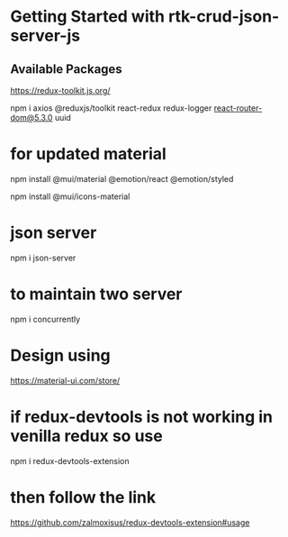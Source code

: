 # Getting Started with rtk-crud-json-server-js

## Available Packages

https://redux-toolkit.js.org/

npm i axios @reduxjs/toolkit react-redux redux-logger react-router-dom@5.3.0 uuid

# for updated material

npm install @mui/material @emotion/react @emotion/styled

npm install @mui/icons-material

# json server

npm i json-server

# to maintain two server

npm i concurrently

# Design using

https://material-ui.com/store/

# if redux-devtools is not working in venilla redux so use

npm i redux-devtools-extension

# then follow the link

https://github.com/zalmoxisus/redux-devtools-extension#usage
